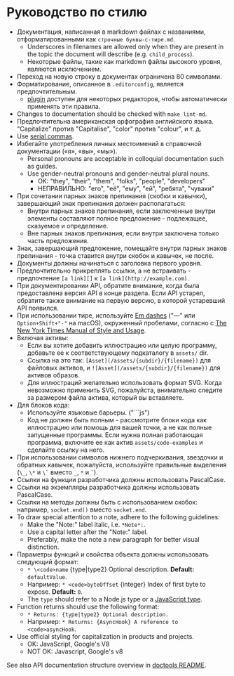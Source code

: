 # Руководство по стилю

* Документация, написанная в markdown файлах с названиями, отформатированными как `строчные буквы-с-тире.md`. 
  * Underscores in filenames are allowed only when they are present in the topic the document will describe (e.g. `child_process`).
  * Некоторые файлы, такие как markdown файлы высокого уровня, являются исключением.
* Переход на новую строку в документах ограничена 80 символами.
* Форматирование, описанное в `.editorconfig`, является предпочтительным. 
  * [plugin](http://editorconfig.org/#download) доступен для некоторых редакторов, чтобы автоматически применять эти правила.
* Changes to documentation should be checked with `make lint-md`.
* Предпочтительна американская орфография английского языка. "Capitalize" против "Capitalise", "color" против "colour", и т. д.
* Use [serial commas](https://en.wikipedia.org/wiki/Serial_comma).
* Избегайте употребления личных местоимений в справочной документации («я», «вы», «мы»). 
  * Personal pronouns are acceptable in colloquial documentation such as guides.
  * Use gender-neutral pronouns and gender-neutral plural nouns. 
    * OK: "they", "their", "them", "folks", "people", "developers"
    * НЕПРАВИЛЬНО: "его", "её", "ему", "ей", "ребята", "чуваки"
* При сочетании парных знаков препинания (скобки и кавычки), завершающий знак препинания должен располагаться: 
  * Внутри парных знаков препинания, если заключенные внутри элементы составляют полное предложение - подлежащее, сказуемое и определение.
  * Вне парных знаков препинания, если внутри заключена только часть предложения.
* Знак, завершающий предложение, помещайте внутри парных знаков препинания - точка ставится внутри скобок и кавычек, не после.
* Документы должны начинаться с заголовка первого уровня.
* Предпочтительно прикреплять ссылки, а не встраивать - предпочтение `[a link][]` к `[a link](http://example.com)`.
* При документировании API, обратите внимание, когда была предоставлена версия API в конце раздела. Если API устарел, обратите также внимание на первую версию, в которой устаревший API появился.
* При использовании тире, используйте [Em dashes](https://en.wikipedia.org/wiki/Dash#Em_dash) ("—" или `Option+Shift+"-"` на macOS), окруженный пробелами, согласно с [The New York Times Manual of Style and Usage](https://en.wikipedia.org/wiki/The_New_York_Times_Manual_of_Style_and_Usage).
* Включая активы: 
  * Если вы хотите добавить иллюстрацию или целую программу, добавьте ее к соответствующему подкаталогу в `assets/` dir.
  * Ссылка на это так: `[Asset](/assets/{subdir}/{filename})` для файловых активов, и `![Asset](/assets/{subdir}/{filename})` для активов образов.
  * Для иллюстраций желательно использовать формат SVG. Когда невозможно применить SVG, пожалуйста, внимательно следите за размером файла актива, который вы вставляете.
* Для блоков кода: 
  * Используйте языковые барьеры. ("```js")
  * Код не должен быть полным - рассмотрите блоки кода как иллюстрацию или помощь для вашей точки, а не как полные запущенные программы. Если нужна полная работающая программа, включите ее как актив `assets/code-examples` и сделайте ссылку на него.
* При использовании символов нижнего подчеркивания, звездочки и обратных кавычек, пожалуйста, используйте правильные выделения (`\_`, `\*` и `` \` `` вместо `_`, `*` и `` ` ``).
* Ссылки на функции разработчика должны использовать PascalCase.
* Ссылки на экземпляры разработчика должны использовать PascalCase.
* Ссылки на методы должны быть с использованием скобок: например, `socket.end()` вместо `socket.end`.
* To draw special attention to a note, adhere to the following guidelines: 
  * Make the "Note:" label italic, i.e. `*Note*:`.
  * Use a capital letter after the "Note:" label.
  * Preferably, make the note a new paragraph for better visual distinction.
* Параметры функций и свойства объекта должны использовать следующий формат: 
  * `* \<code>name` {type|type2} Optional description. **Default:** `defaultValue`.</code>
  * Например: `* <code>byteOffset` {integer} Index of first byte to expose. **Default:** `0`.</code>
  * The `type` should refer to a Node.js type or a [JavaScript type](https://developer.mozilla.org/en-US/docs/Web/JavaScript/Guide/Grammar_and_types#Data_structures_and_types).
* Function returns should use the following format: 
  * `* Returns: {type|type2} Optional description.`
  * Например: `* Returns: {AsyncHook} A reference to <code>asyncHook`.</code>
* Use official styling for capitalization in products and projects. 
  * OK: JavaScript, Google's V8
  * NOT OK: Javascript, Google's v8

See also API documentation structure overview in [doctools README](../tools/doc/README.md).